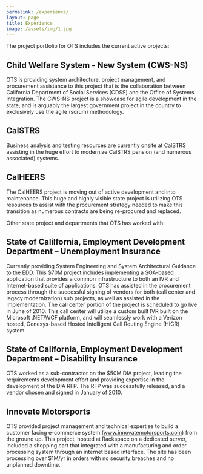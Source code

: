 ```yaml
---
permalink: /experience/
layout: page
title: Experience
image: /assets/img/1.jpg
---
```


The project portfolio for OTS includes the current active projects:

## Child Welfare System - New System (CWS-NS)
OTS is providing system architecture, project management, and procurement assistance to this project that is the collaboration between California Department of Social Services (CDSS) and the Office of Systems Integration. The CWS-NS project is a showcase for agile development in the state, and is arguably the largest government project in the country to exclusively use the agile (scrum) methodology.

## CalSTRS
Business analysis and testing resources are currently onsite at CalSTRS assisting in the huge effort to modernize CalSTRS pension (and numerous associated) systems.

## CalHEERS
The CalHEERS project is moving out of active development and into maintenance. This huge and highly visible state project is utilizing OTS resources to assist with the procurement strategy needed to make this transition as numerous contracts are being re-procured and replaced.

Other state project and departments that OTS has worked with:

## State of Calilfornia, Employment Development Department – Unemployment Insurance
Currently providing System Engineering and System Architectural Guidance to the EDD. This $70M project includes implementing a SOA-based application that provides a common infrastructure to both an IVR and Internet-based suite of applications. OTS has assisted in the procurement process through the successful signing of vendors for both (call center and legacy modernization) sub projects, as well as assisted in the implementation. The call center portion of the project is scheduled to go live in June of 2010. This call center will utilize a custom built IVR built on the Microsoft .NET/WCF platform, and will seamlessly work with a Verizon hosted, Genesys-based Hosted Intelligent Call Routing Engine (HICR) system.

## State of California, Employment Development Department – Disability Insurance
OTS worked as a sub-contractor on the $50M DIA project, leading the requirements development effort and providing expertise in the development of the DIA RFP. The RFP was successfully released, and a vendor chosen and signed in January of 2010.

## Innovate Motorsports
OTS provided project management and technical expertise to build a customer facing e-commerce system (www.innovatemotorsports.com) from the ground up. This project, hosted at Rackspace on a dedicated server, included a shopping cart that integrated with a manufacturing and order processing system through an internet based interface. The site has been processing over $1M/yr in orders with no security breaches and no unplanned downtime.
